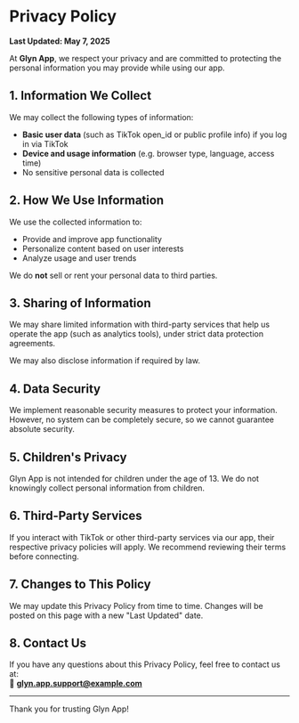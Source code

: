 # Privacy Policy

**Last Updated: May 7, 2025**

At **Glyn App**, we respect your privacy and are committed to protecting the personal information you may provide while using our app.

## 1. Information We Collect

We may collect the following types of information:

- **Basic user data** (such as TikTok open_id or public profile info) if you log in via TikTok
- **Device and usage information** (e.g. browser type, language, access time)
- No sensitive personal data is collected

## 2. How We Use Information

We use the collected information to:

- Provide and improve app functionality
- Personalize content based on user interests
- Analyze usage and user trends

We do **not** sell or rent your personal data to third parties.

## 3. Sharing of Information

We may share limited information with third-party services that help us operate the app (such as analytics tools), under strict data protection agreements.

We may also disclose information if required by law.

## 4. Data Security

We implement reasonable security measures to protect your information. However, no system can be completely secure, so we cannot guarantee absolute security.

## 5. Children's Privacy

Glyn App is not intended for children under the age of 13. We do not knowingly collect personal information from children.

## 6. Third-Party Services

If you interact with TikTok or other third-party services via our app, their respective privacy policies will apply. We recommend reviewing their terms before connecting.

## 7. Changes to This Policy

We may update this Privacy Policy from time to time. Changes will be posted on this page with a new "Last Updated" date.

## 8. Contact Us

If you have any questions about this Privacy Policy, feel free to contact us at:  
📧 **glyn.app.support@example.com**

---

Thank you for trusting Glyn App!
